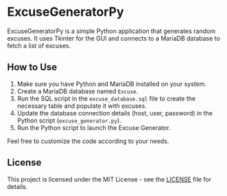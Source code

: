 # ExcuseGeneratorPy

ExcuseGeneratorPy is a simple Python application that generates random excuses. It uses Tkinter for the GUI and connects to a MariaDB database to fetch a list of excuses.

## How to Use

1. Make sure you have Python and MariaDB installed on your system.
2. Create a MariaDB database named `Excuse`.
3. Run the SQL script in the `excuse_database.sql` file to create the necessary table and populate it with excuses.
4. Update the database connection details (host, user, password) in the Python script (`excuse_generator.py`).
5. Run the Python script to launch the Excuse Generator.

Feel free to customize the code according to your needs.

## License
This project is licensed under the MIT License - see the [LICENSE](LICENSE) file for details.

